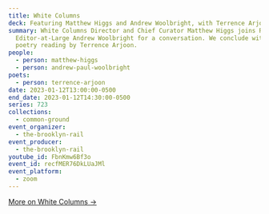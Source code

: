 ```yaml
---
title: White Columns
deck: Featuring Matthew Higgs and Andrew Woolbright, with Terrence Arjoon
summary: White Columns Director and Chief Curator Matthew Higgs joins Rail
  Editor-at-Large Andrew Woolbright for a conversation. We conclude with a
  poetry reading by Terrence Arjoon.
people:
  - person: matthew-higgs
  - person: andrew-paul-woolbright
poets:
  - person: terrence-arjoon
date: 2023-01-12T13:00:00-0500
end_date: 2023-01-12T14:30:00-0500
series: 723
collections:
  - common-ground
event_organizer:
  - the-brooklyn-rail
event_producer:
  - the-brooklyn-rail
youtube_id: FbnKmw6Bf3o
event_id: recfMER76DkLUaJMl
event_platform:
  - zoom
---
```

[M﻿ore on White Columns →](https://whitecolumns.org/)